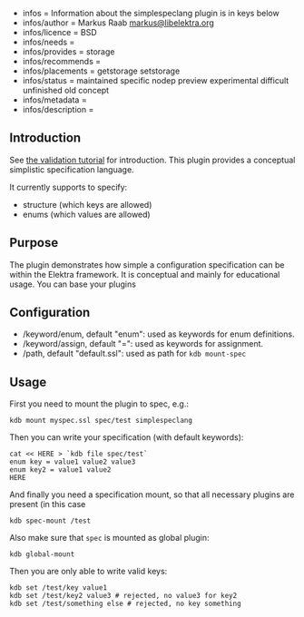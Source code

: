 - infos = Information about the simplespeclang plugin is in keys below
- infos/author = Markus Raab <markus@libelektra.org>
- infos/licence = BSD
- infos/needs =
- infos/provides = storage
- infos/recommends =
- infos/placements = getstorage setstorage
- infos/status = maintained specific nodep preview experimental difficult unfinished old concept
- infos/metadata =
- infos/description =

## Introduction ##

See [the validation tutorial](/doc/tutorials/validation.md) for introduction.
This plugin provides a conceptual simplistic specification language.

It currently supports to specify:

- structure (which keys are allowed)
- enums (which values are allowed)

## Purpose

The plugin demonstrates how simple a configuration specification can be within the Elektra framework.
It is conceptual and mainly for educational usage.
You can base your plugins 

## Configuration

- /keyword/enum, default "enum": used as keywords for enum definitions.
- /keyword/assign, default "=": used as keywords for assignment.
- /path, default "default.ssl": used as path for `kdb mount-spec`


## Usage ##

First you need to mount the plugin to spec, e.g.:

    kdb mount myspec.ssl spec/test simplespeclang

Then you can write your specification (with default keywords):

    cat << HERE > `kdb file spec/test`
    enum key = value1 value2 value3
    enum key2 = value1 value2
    HERE

And finally you need a specification mount, so that all necessary
plugins are present (in this case

    kdb spec-mount /test

Also make sure that `spec` is mounted as global plugin:

    kdb global-mount

Then you are only able to write valid keys:

    kdb set /test/key value1
    kdb set /test/key2 value3 # rejected, no value3 for key2
    kdb set /test/something else # rejected, no key something

